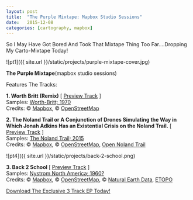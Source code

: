 ```yaml
---
layout: post
title:  "The Purple Mixtape: Mapbox Studio Sessions"
date:   2015-12-08
categories: [cartography, mapbox]
---
```


So I May Have Got Bored And Took That Mixtape Thing Too Far....Dropping My Carto-Mixtape Today!

![pt1]({{ site.url }}/static/projects/purple-mixtape-cover.jpg)

**The Purple Mixtape**(mapbox studio sessions)

Features The Tracks:

**1. Worth Britt (Remix)** [ [Preview Track](https://api.mapbox.com/styles/v1/jonahadkins/cihdw07x600jn6vm568sd2ixg.html?title=true&access_token=pk.eyJ1Ijoiam9uYWhhZGtpbnMiLCJhIjoiRlVVVkx3VSJ9.9sdVEK_B_VkEXPjssU5MqA#6/36.350/-78.054) ]  
  Samples: [Worth-Britt; 1970](https://pbs.twimg.com/media/CU1FVtxVEAESxF1.jpg)  
  Credits: © [Mapbox](https://www.mapbox.com/about/maps/), © [OpenStreetMap](http://www.openstreetmap.org/copyright)  

  **2. The Noland Trail or A Conjunction of Drones Simulating the Way in Which Jonah Adkins Has an Existential Crisis on the Noland Trail.** [ [Preview Track](http://jonahadkins.github.io/noland-trail-gl/) ]  
  Samples: [The Noland Trail; 2015](http://jonahsmaps.tumblr.com/post/122956700892/noland-trail-second-edition)  
  Credits: © [Mapbox](https://www.mapbox.com/about/maps/), © [OpenStreetMap](http://www.openstreetmap.org/copyright), [Open Noland Trail](http://jonahadkins.github.io/open-noland-trail/)  

![pt4]({{ site.url }}/static/projects/back-2-school.png)  

  **3. Back 2 School** [ [Preview Track](http://jonahadkins.github.io/noland-trail-gl/back2school.html) ]  
  Samples: [Nystrom North America; 1960?](https://www.instagram.com/p/9CBXvmiBQi/)  
  Credits: © [Mapbox](https://www.mapbox.com/about/maps/), © [OpenStreetMap](http://www.openstreetmap.org/copyright), © [Natural Earth Data](http://www.naturalearthdata.com), [ETOPO](https://github.com/jonahadkins/five-minute-topo)  

[Download The Exclusive 3 Track EP Today!](https://github.com/jonahadkins/the-purple-mixtape)
